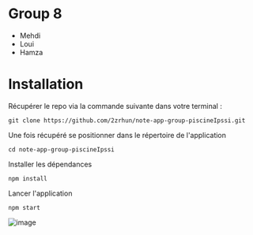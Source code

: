 # Group 8

- Mehdi 
- Loui
- Hamza



# Installation

Récupérer le repo via la commande suivante dans votre terminal :

``git clone https://github.com/2zrhun/note-app-group-piscineIpssi.git``

Une fois récupéré se positionner dans le répertoire de l'application

``cd note-app-group-piscineIpssi``

Installer les dépendances

``npm install``

Lancer l'application

``npm start``

![image](https://user-images.githubusercontent.com/98490726/153095887-573014f0-179c-4684-905c-2782079829f9.png)

